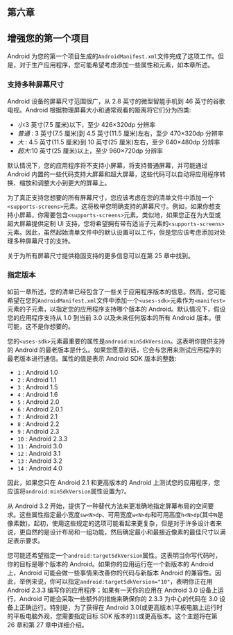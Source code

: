 ## 第六章

## 增强您的第一个项目

Android 为您的第一个项目生成的`AndroidManifest.xml`文件完成了这项工作。但是，对于生产应用程序，您可能希望考虑添加一些属性和元素，如本章所述。

### 支持多种屏幕尺寸

Android 设备的屏幕尺寸范围很广，从 2.8 英寸的微型智能手机到 46 英寸的谷歌电视。Android 根据物理屏幕大小和通常观看的距离将它们分为四类:

*   *小*:3 英寸(7.5 厘米)以下，至少 426×320dp 分辨率
*   *普通* : 3 英寸(7.5 厘米)到 4.5 英寸(11.5 厘米)左右，至少 470×320dp 分辨率
*   *大* : 4.5 英寸(11.5 厘米)到 10 英寸(25 厘米)左右，至少 640×480dp 分辨率
*   *超大*:10 英寸(25 厘米)以上，至少 960×720dp 分辨率

默认情况下，您的应用程序将不支持小屏幕，将支持普通屏幕，并可能通过 Android 内置的一些代码支持大屏幕和超大屏幕，这些代码可以自动将应用程序转换、缩放和调整大小到更大的屏幕上。

为了真正支持您想要的所有屏幕尺寸，您应该考虑在您的清单文件中添加一个`<supports-screens>`元素。这将枚举您明确支持的屏幕尺寸。例如，如果你想支持小屏幕，你需要包含`<supports-screens>`元素。类似地，如果您正在为大型或超大屏幕提供定制 UI 支持，您将希望拥有带有适当子元素的`<supports-screens>`元素。因此，虽然起始清单文件中的默认设置可以工作，但是您应该考虑添加对处理多种屏幕尺寸的支持。

关于为所有屏幕尺寸提供稳固支持的更多信息可以在第 25 章中找到。

### 指定版本

如前一章所述，您的清单已经包含了一些关于应用程序版本的信息。然而，您可能希望在您的`AndroidManifest.xml`文件中添加一个`<uses-sdk>`元素作为`<manifest>`元素的子元素，以指定您的应用程序支持哪个版本的 Android。默认情况下，假设您的应用程序支持从 1.0 到当前 3.0 以及未来任何版本的所有 Android 版本。很可能，这不是你想要的。

您的`<uses-sdk>`元素最重要的属性是`android:minSdkVersion`。这表明你提供支持的 Android 的最老版本是什么。如果您愿意的话，它会与您用来测试应用程序的最老版本进行通信。属性的值是表示 Android SDK 版本的整数:

*   `1` : Android 1.0
*   `2` : Android 1.1
*   `3` : Android 1.5
*   `4` : Android 1.6
*   `5` : Android 2.0
*   `6` : Android 2.0.1
*   `7` : Android 2.1
*   `8` : Android 2.2
*   `9` : Android 2.3
*   `10` : Android 2.3.3
*   `11` : Android 3.0
*   `12` : Android 3.1
*   `13` : Android 3.2
*   `14` : Android 4.0

因此，如果您只在 Android 2.1 和更高版本的 Android 上测试您的应用程序，您应该将`android:minSdkVersion`属性设置为`7`。

从 Android 3.2 开始，提供了一种替代方法来更准确地指定屏幕布局的空间要求。这些属性指定最小宽度`sw<N>dp`、可用宽度`w<N>dp`和可用高度`h<N>dp`(其中`N`是像素数)。起初，使用这些规定的选项可能看起来更复杂，但是对于许多设计者来说，更自然的是设计布局和一组功能，然后确定最小和最接近像素的最佳尺寸以满足表示要求。

您可能还希望指定一个`android:targetSdkVersion`属性。这表明当你写代码时，你的目标是哪个版本的 Android。如果你的应用运行在一个新版本的 Android 上，Android 可能会做一些事情来改善你的代码与新版本 Android 的兼容性。因此，举例来说，你可以指定`android:targetSdkVersion="10"`，表明你正在用 Android 2.3.3 编写你的应用程序；如果有一天你的应用在 Android 3.0 设备上运行，Android 可能会采取一些额外的措施来确保你的 2.3.3 为中心的代码在 3.0 设备上正确运行。特别是，为了获得在 Android 3.0(或更高版本)平板电脑上运行时的平板电脑外观，您需要指定目标 SDK 版本的`11`或更高版本。这个主题将在第 26 章和第 27 章中详细介绍。